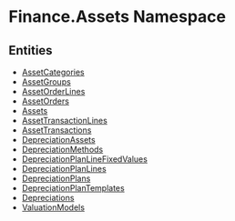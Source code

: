 ﻿---
uid: Finance.Assets
---
# Finance.Assets Namespace

## Entities
- [AssetCategories](Finance.Assets.AssetCategories.md)  
- [AssetGroups](Finance.Assets.AssetGroups.md)  
- [AssetOrderLines](Finance.Assets.AssetOrderLines.md)  
- [AssetOrders](Finance.Assets.AssetOrders.md)  
- [Assets](Finance.Assets.Assets.md)  
- [AssetTransactionLines](Finance.Assets.AssetTransactionLines.md)  
- [AssetTransactions](Finance.Assets.AssetTransactions.md)  
- [DepreciationAssets](Finance.Assets.DepreciationAssets.md)  
- [DepreciationMethods](Finance.Assets.DepreciationMethods.md)  
- [DepreciationPlanLineFixedValues](Finance.Assets.DepreciationPlanLineFixedValues.md)  
- [DepreciationPlanLines](Finance.Assets.DepreciationPlanLines.md)  
- [DepreciationPlans](Finance.Assets.DepreciationPlans.md)  
- [DepreciationPlanTemplates](Finance.Assets.DepreciationPlanTemplates.md)  
- [Depreciations](Finance.Assets.Depreciations.md)  
- [ValuationModels](Finance.Assets.ValuationModels.md)  

